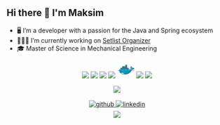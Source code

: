 ## Hi there :wave: I'm Maksim
- :desktop_computer: I’m a developer with a passion for the Java and Spring ecosystem
- 👨🏽‍💻 I’m currently working on <a href="https://github.com/Brest-Java-Course-2021-2/Maksim-Meliashchuk-Setlist-Organizer" target="_blank">Setlist Organizer</a>
- :mortar_board: Master of Science in Mechanical Engineering

<div align="center">
<img width="35" src="https://cdn.worldvectorlogo.com/logos/java-14.svg"/>
<img width="35" src="https://cdn.worldvectorlogo.com/logos/spring-3.svg"/>
<img width="35" src="https://cdn.worldvectorlogo.com/logos/intellij-idea-1.svg"/>
<img width="35" src="https://cdn.worldvectorlogo.com/logos/postgresql.svg"/>
<img width="40" src="https://github.com/devicons/devicon/blob/master/icons/docker/docker-original.svg"/>
<img width="35" src="https://cdn.worldvectorlogo.com/logos/git-icon.svg"/>
<img width="35" src="https://cdn.worldvectorlogo.com/logos/ubuntu-4.svg"/>


<img src="https://github-readme-stats.vercel.app/api?username=Maxxx873&show_icons=true&count_private=true&hide_border=false"/></div>  

<div align="center">
<a href="https://github.com/Maxxx873" target="_blank">
<img src=https://img.shields.io/badge/github-%2324292e.svg?&style=for-the-badge&logo=github&logoColor=white alt=github style="margin-bottom: 5px;" />
</a>
<a href="https://linkedin.com/in/maksim-meliashchuk-3553bb239/" target="_blank">
<img src=https://img.shields.io/badge/linkedin-%231E77B5.svg?&style=for-the-badge&logo=linkedin&logoColor=white alt=linkedin style="margin-bottom: 5px;" />
</a>  
</div>


<div align="center">
<img src="https://komarev.com/ghpvc/?username=Maxxx873&&style=flat-square" align="center" />
</div>  

